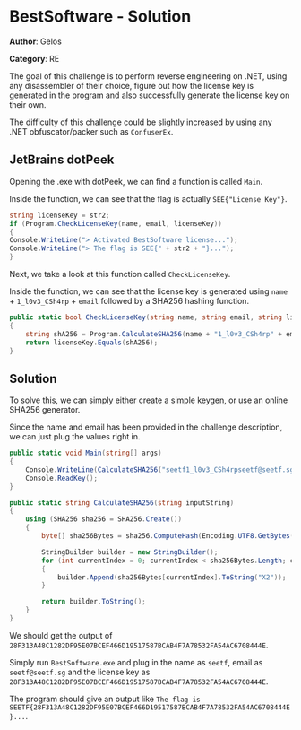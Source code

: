 # BestSoftware - Solution

**Author**: Gelos

**Category**: RE

The goal of this challenge is to perform reverse engineering on .NET, using any disassembler of their choice, figure out how the license key is generated in the program and also successfully generate the license key on their own.

The difficulty of this challenge could be slightly increased by using any .NET obfuscator/packer such as `ConfuserEx`.

## JetBrains dotPeek

Opening the .exe with dotPeek, we can find a function is called `Main`.

Inside the function, we can see that the flag is actually `SEE{"License Key"}`.

```csharp
string licenseKey = str2;
if (Program.CheckLicenseKey(name, email, licenseKey))
{
Console.WriteLine("> Activated BestSoftware license...");
Console.WriteLine("> The flag is SEE{" + str2 + "}...");
}
```

Next, we take a look at this function called `CheckLicenseKey`.

Inside the function, we can see that the license key is generated using `name` + `1_l0v3_CSh4rp` + `email` followed by a SHA256 hashing function.

```csharp
public static bool CheckLicenseKey(string name, string email, string licenseKey)
{
    string shA256 = Program.CalculateSHA256(name + "1_l0v3_CSh4rp" + email);
    return licenseKey.Equals(shA256);
}
```
## Solution

To solve this, we can simply either create a simple keygen, or use an online SHA256 generator.

Since the name and email has been provided in the challenge description, we can just plug the values right in.
```csharp
public static void Main(string[] args)
{
    Console.WriteLine(CalculateSHA256("seetf1_l0v3_CSh4rpseetf@seetf.sg"));
    Console.ReadKey();
}

public static string CalculateSHA256(string inputString)
{
    using (SHA256 sha256 = SHA256.Create())
    {
        byte[] sha256Bytes = sha256.ComputeHash(Encoding.UTF8.GetBytes(inputString));

        StringBuilder builder = new StringBuilder();
        for (int currentIndex = 0; currentIndex < sha256Bytes.Length; currentIndex++)
        {
            builder.Append(sha256Bytes[currentIndex].ToString("X2"));
        }

        return builder.ToString();
    }
}
```

We should get the output of `28F313A48C1282DF95E07BCEF466D19517587BCAB4F7A78532FA54AC6708444E`.

Simply run `BestSoftware.exe` and plug in the name as `seetf`, email as `seetf@seetf.sg` and the license key as `28F313A48C1282DF95E07BCEF466D19517587BCAB4F7A78532FA54AC6708444E`.

The program should give an output like `The flag is SEETF{28F313A48C1282DF95E07BCEF466D19517587BCAB4F7A78532FA54AC6708444E}...`.